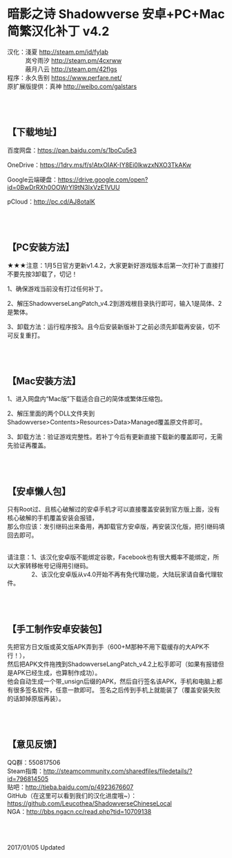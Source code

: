 暗影之诗 Shadowverse 安卓+PC+Mac简繁汉化补丁 v4.2
=====
汉化：淺夏 <http://steam.pm/id/fylab><br>
　　　岚兮雨汐 <http://steam.pm/4cxrww><br>
　　　蔽月八云 <http://steam.pm/42flgs><br>
程序：永久告别 <https://www.perfare.net/><br>
原扩展版提供：真神 <http://weibo.com/galstars><br><br><br><br>



【下载地址】
-----
百度网盘：https://pan.baidu.com/s/1boCu5e3<br>

OneDrive：https://1drv.ms/f/s!AtxOIAK-IY8Ei0lkwzxNXO3TkAKw<br>

Google云端硬盘：https://drive.google.com/open?id=0BwDrRXh0OOWrYl9tN3IxVzE1VUU<br>

pCloud：http://pc.cd/AJ8otalK<br><br><br><br>



【PC安装方法】
-----
★★★注意：1月5日官方更新v1.4.2，大家更新好游戏版本后第一次打补丁直接打不要先按3卸载了，切记！<br>

1、确保游戏当前没有打过任何补丁。<br>

2、解压ShadowverseLangPatch_v4.2到游戏根目录执行即可，输入1是简体、2是繁体。<br>

3、卸载方法：运行程序按3。且今后安装新版补丁之前必须先卸载再安装，切不可反复重打。<br><br><br><br>



【Mac安装方法】
-----
1、进入网盘内“Mac版”下载适合自己的简体或繁体压缩包。<br>

2、解压里面的两个DLL文件夹到Shadowverse>Contents>Resources>Data>Managed覆盖原文件即可。<br>

3、卸载方法：验证游戏完整性。若补丁今后有更新直接下载新的覆盖即可，无需先验证再覆盖。<br><br><br><br>



【安卓懒人包】
-----
只有Root过、且核心破解过的安卓手机才可以直接覆盖安装到官方版上面，没有核心破解的手机覆盖安装会报错，<br>
那么你应该：发引继码出来备用，再卸载官方安卓版，再安装汉化版，把引继码填回去即可。<br><br>

请注意：1、该汉化安卓版不能绑定谷歌，Facebook也有很大概率不能绑定，所以大家转移帐号记得用引继码。<br>
　　　　2、该汉化安卓版从v4.0开始不再有免代理功能，大陆玩家请自备代理软件。<br><br><br><br>



【手工制作安卓安装包】
-----
先把官方日文版或英文版APK弄到手（600+M那种不用下载缓存的大APK不行！），<br>
然后把APK文件拖拽到ShadowverseLangPatch_v4.2上松手即可（如果有报错但是APK已经生成，也算制作成功）。<br>
他会自动生成一个带_unsign后缀的APK，然后自行签名该APK，手机和电脑上都有很多签名软件，任意一款即可。
签名之后传到手机上就能装了（覆盖安装失败的话卸掉原版再装）。<br><br><br><br>



【意见反馈】
-----
QQ群：550817506<br>
Steam指南：http://steamcommunity.com/sharedfiles/filedetails/?id=796814505<br>
贴吧：http://tieba.baidu.com/p/4923676607<br>
GitHub（在这里可以看到我们的汉化进度哦~）：https://github.com/Leucothea/ShadowverseChineseLocal<br>
NGA：http://bbs.ngacn.cc/read.php?tid=10709138<br><br><br><br>



2017/01/05 Updated<br>
